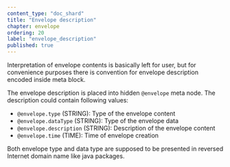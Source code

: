 ```yaml
---
content_type: "doc_shard"
title: "Envelope description"
chapter: envelope
ordering: 20
label: "envelope_description"
published: true
---
```

Interpretation of envelope contents is basically left for user, but for convenience purposes there is convention for envelope description encoded inside meta block.

The envelope description is placed into hidden `@envelope` meta node. The description could contain following values:

- `@envelope.type` (STRING): Type of the envelope content
- `@envelope.dataType` (STRING): Type of the envelope data
- `@envelope.description` (STRING): Description of the envelope content
- `@envelope.time` (TIME): Time of envelope creation

Both envelope type and data type are supposed to be presented in reversed Internet domain name like java packages.
